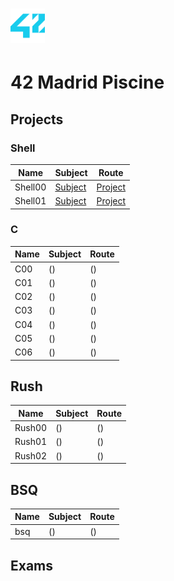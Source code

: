 # <img src="42-logo.png" width="55">
# 42 Madrid Piscine

## Projects
### Shell
| Name | Subject | Route |
| --- | --- | --- |
| Shell00 | [Subject](https://github.com/damianlago/42-Piscine/blob/master/shell/shell00/es.subject.pdf)  | [Project](https://github.com/damianlago/42-Piscine/tree/master/shell/shell00) |
| Shell01 | [Subject](https://github.com/damianlago/42-Piscine/blob/master/shell/shell00/es.subject.pdf)  | [Project](https://github.com/damianlago/42-Piscine/tree/master/shell/shell01)  | [Project](https://github.com/damianlago/42-Piscine/tree/master/shell/shell01)  |

### C
| Name | Subject | Route |
| --- | --- | --- |
| C00  | () | () |
| C01  | ()  | () |
| C02  | ()  | () |
| C03  | ()  | () |
| C04  | ()  | () |
| C05  | ()  | () |
| C06  | ()  | () |

## Rush
| Name | Subject | Route |
| --- | --- | --- |
| Rush00  | ()  | () |
| Rush01  | ()  | () |
| Rush02  | ()  | () |

## BSQ
| Name | Subject | Route |
| --- | --- | --- |
| bsq  | ()  | () |

## Exams
